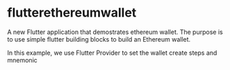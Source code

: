 # flutterethereumwallet

A new Flutter application that demostrates ethereum wallet. The purpose is to use simple flutter building blocks to build an Ethereum wallet.

In this example, we use Flutter Provider to set the wallet create steps and mnemonic

